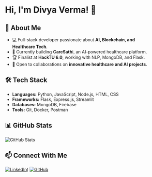 
# Hi, I'm Divya Verma! 👋

## 🚀 About Me
- 💻 Full-stack developer passionate about **AI, Blockchain, and Healthcare Tech**.
- 🔬 Currently building **CareSathi**, an AI-powered healthcare platform.
- 🏆 Finalist at **HackTU 6.0**, working with NLP, MongoDB, and Flask.
- 🤝 Open to collaborations on **innovative healthcare and AI projects**.

## 🛠 Tech Stack
- **Languages:** Python, JavaScript, Node.js, HTML, CSS
- **Frameworks:** Flask, Express.js, Streamlit
- **Databases:** MongoDB, Firebase
- **Tools:** Git, Docker, Postman

## 📊 GitHub Stats
![GitHub Stats](https://github-readme-stats.vercel.app/api?username=div9ya&show_icons=true&theme=radical)

## 📫 Connect With Me
[![LinkedIn](https://img.shields.io/badge/LinkedIn-0077B5?style=for-the-badge&logo=linkedin&logoColor=white)](https://www.linkedin.com/in/divya-verma-43a8b4291/))
[![GitHub](https://img.shields.io/badge/GitHub-100000?style=for-the-badge&logo=github&logoColor=white)](https://github.com/div9ya)
